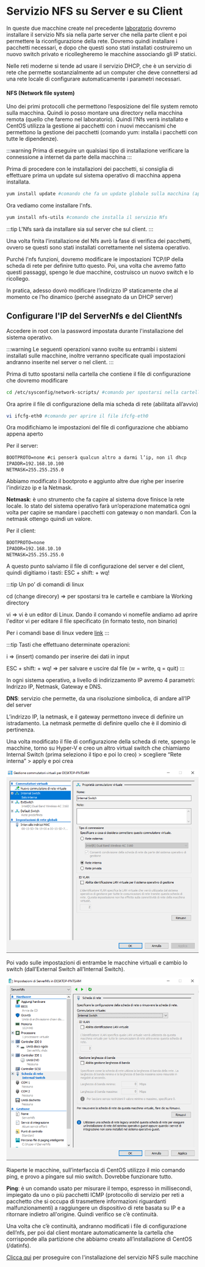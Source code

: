 # Servizio NFS su Server e su Client

In queste due macchine create nel precedente [laboratorio](../lab-vm-nfs.md) dovremo installare il servizio Nfs sia nella parte server che nella parte client e poi permettere la riconfigurazione della rete. Dovremo quindi installare i pacchetti necessari, e dopo che questi sono stati installati costruiremo un nuovo switch privato e ricollegheremo le macchine associando gli IP statici. 

Nelle reti moderne si tende ad usare il servizio DHCP, che è un servizio di rete che permette sostanzialmente ad un computer che deve connettersi ad una rete locale di configurare automaticamente i parametri necessari. 

#### NFS (Network file system)
Uno dei primi protocolli che permettono l’esposizione del file system remoto sulla macchina. Quindi io posso montare una directory nella macchina remota (quello che faremo nel laboratorio). Quindi l'Nfs verrà installato e CentOS utilizza la gestione ai pacchetti con i nuovi meccanismi che permettono la gestione dei pacchetti (comando yum: installa i pacchetti con tutte le dipendenze).

:::warning
Prima di eseguire un qualsiasi tipo di installazione verificare la connessione a internet da parte della macchina
:::

Prima di procedere con le installazioni dei pacchetti, si consiglia di effettuare prima un update sul sistema operativo di macchina appena installata.

```sh
yum install update #comando che fa un update globale sulla macchina (appena viene installato CentOS su una nuova VM è raccomandabile digitare questo comando) 
```
Ora vediamo come installare l'nfs.

```sh
yum install nfs-utils #comando che installa il servizio Nfs 
```
:::tip
L'Nfs sarà da installare sia sul server che sul client. 
:::

Una volta finita l’installazione del Nfs avrò la fase di verifica dei pacchetti, ovvero se questi sono stati installati correttamente nel sistema operativo.

Purché l'nfs funzioni, dovremo modificare le impostazioni TCP/IP della scheda di rete per definire tutto questo. Poi, una volta che avremo fatto questi passaggi, spengo le due macchine, costruisco un nuovo switch e lo ricollego. 

In pratica, adesso dovrò modificare l’indirizzo IP staticamente che al momento ce l’ho dinamico (perché assegnato da un DHCP server) 

## Configurare l'IP del ServerNfs e del ClientNfs 

Accedere in root con la password impostata durante l'installazione del sistema operativo. 

:::warning
Le seguenti operazioni vanno svolte su entrambi i sistemi installati sulle macchine, inoltre verranno specificate quali impostazioni andranno inserite nel server o nel client. 
:::

Prima di tutto spostarsi nella cartella che contiene il file di configurazione che dovremo modificare

```sh
cd /etc/sysconfig/network-scripts/ #comando per spostarsi nella cartella network-scripts
```

Ora aprire il file di configurazione della mia scheda di rete (abilitata all’avvio)

```sh
vi ifcfg-eth0 #comando per aprire il file ifcfg-eth0
```

Ora modifichiamo le impostazioni del file di configurazione che abbiamo appena aperto

Per il server:

```
BOOTPROTO=none #ci penserà qualcun altro a darmi l’ip, non il dhcp  
IPADDR=192.168.10.100 
NETMASK=255.255.255.0  
```

Abbiamo modificato il bootproto e aggiunto altre due righe per inserire l'indirizzo ip e la Netmask.

**Netmask**: è uno strumento che fa capire al sistema dove finisce la rete locale. lo stato del sistema operativo farà un’operazione matematica ogni volta per capire se mandare i pacchetti con gateway o non mandarli. Con la netmask ottengo quindi un valore. 

Per il client:

```
BOOTPROTO=none 
IPADDR=192.168.10.10 
NETMASK=255.255.255.0  
```

A questo punto salviamo il file di configurazione del server e del client, quindi digitiamo i tasti:
ESC + shift: + wq!

:::tip Un po’ di comandi di linux

cd (change direcory) => per spostarsi tra le cartelle e cambiare la Working directory 

vi => vi è un editor di Linux. Dando il comando vi nomefile andiamo ad aprire l'editor vi per editare il file specificato (in formato testo, non binario) 

Per i comandi base di linux vedere [link](https://cocky-visvesvaraya-7b4984.netlify.com/)
:::

:::tip Tasti che effettuano determinate operazioni: 

i => (insert) comando per inserire dei dati in input 

ESC + shift: + wq! => per salvare e uscire dal file (w = write, q = quit) 
:::

In ogni sistema operativo, a livello di indirizzamento IP avremo 4 parametri: Indrizzo IP, Netmask, Gateway e DNS. 

**DNS**: servizio che permette, da una risoluzione simbolica, di andare all’IP del server 

L’indrizzo IP, la netmask, e il gateway permettono invece di definire un istradamento. La netmask permette di definire quello che è il dominio di pertinenza. 

Una volta modificato il file di configurazione della scheda di rete, spengo le macchine, torno su Hyper-V e creo un altro virtual switch che chiamiamo Internal Switch (prima seleziono il tipo e poi lo creo) > scegliere “Rete interna” > apply e poi crea

![internal-switch](../assets/internal-switch.png)

Poi vado sulle impostazioni di entrambe le macchine virtuali e cambio lo switch (dall’External Switch all’Internal Switch).  

![change-switch](../assets/change-switch.png)

Riaperte le macchine, sull’interfaccia di CentOS utilizzo il mio comando ping, e provo a pingare sul mio switch. Dovrebbe funzionare tutto.  

**Ping**: è un comando usato per misurare il tempo, espresso in millisecondi, impiegato da uno o più pacchetti ICMP (protocollo di servizio per reti a pacchetto che si occupa di trasmettere informazioni riguardanti malfunzionamenti) a raggiungere un dispositivo di rete basata su IP e a ritornare indietro all'origine. Quindi verifico se c’è continuità. 

Una volta che c’è continuità, andranno modificati i file di configurazione dell’nfs, per poi dal client montare automaticamente la cartella che corrisponde alla partizione che abbiamo creato all’installazione di CentOS (/datinfs).

[Clicca qui](../nfs-utilization/README.md) per proseguire con l'installazione del servizio NFS sulle macchine